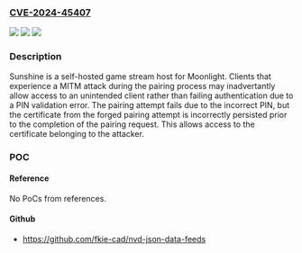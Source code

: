 ### [CVE-2024-45407](https://cve.mitre.org/cgi-bin/cvename.cgi?name=CVE-2024-45407)
![](https://img.shields.io/static/v1?label=Product&message=Sunshine&color=blue)
![](https://img.shields.io/static/v1?label=Version&message=%3E%3D%205fcd07ecb1428bfe245ad6fa349aead476c7e772%2C%20%3C%20fd7e68457a134102d1b30af5796c79f2aa623224%20&color=brightgreen)
![](https://img.shields.io/static/v1?label=Vulnerability&message=CWE-300%3A%20Channel%20Accessible%20by%20Non-Endpoint&color=brightgreen)

### Description

Sunshine is a self-hosted game stream host for Moonlight. Clients that experience a MITM attack during the pairing process may inadvertantly allow access to an unintended client rather than failing authentication due to a PIN validation error. The pairing attempt fails due to the incorrect PIN, but the certificate from the forged pairing attempt is incorrectly persisted prior to the completion of the pairing request. This allows access to the certificate belonging to the attacker.

### POC

#### Reference
No PoCs from references.

#### Github
- https://github.com/fkie-cad/nvd-json-data-feeds

